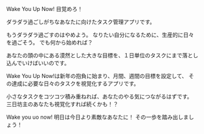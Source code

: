 Wake You Up Now! 目覚めろ！

ダラダラ過ごしがちなあなたに向けたタスク管理アプリです。

もうダラダラ過ごすのはやめよう。
なりたい自分になるために、生産的に日々を過ごそう。
でも何から始めれば？

あなたの頭の中にある漠然とした大きな目標を、１日単位のタスクにまで落とし込んでいけばいいのです。

Wake You Up Now!は新年の抱負に始まり、月間、週間の目標を設定して、
その達成に必要な日々のタスクを視覚化するアプリです。

小さなタスクをコツコツ積み重ねれば、あなたのやる気につながるはずです。
三日坊主のあなたも視覚化すれば続くかも！？

Wake you uo now!
明日は今日より素敵なあなたに！
その一歩を踏み出しましょう！